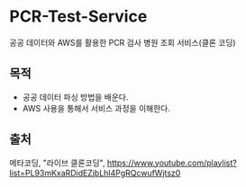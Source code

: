 # PCR-Test-Service
공공 데이터와 AWS를 활용한 PCR 검사 병원 조회 서비스(클론 코딩)

## 목적
* 공공 데이터 파싱 방법을 배운다.
* AWS 사용을 통해서 서비스 과정을 이해한다.

## 출처
메타코딩, "라이브 클론코딩", https://www.youtube.com/playlist?list=PL93mKxaRDidEZjbLhl4PgRQcwufWjtsz0
